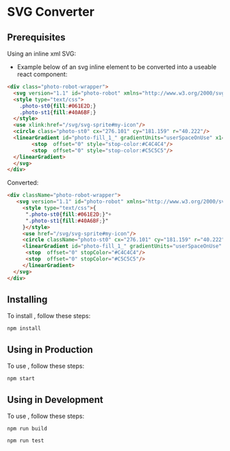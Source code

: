 # SVG Converter

## Prerequisites

Using an inline xml SVG:

* Example below of an svg inline element to be converted into a useable react component:

```html
<div class="photo-robot-wrapper">
  <svg version="1.1" id="photo-robot" xmlns="http://www.w3.org/2000/svg" xmlns:xlink="http://www.w3.org/1999/xlink" x="0px" y="0px" viewBox="0 0 661.869 785.377" xml:space="preserve">
  <style type="text/css">
    .photo-st0{fill:#061E2D;}
    .photo-st1{fill:#40A6BF;}
  </style>
  <use xlink:href="/svg/svg-sprite#my-icon"/>
  <circle class="photo-st0" cx="276.101" cy="181.159" r="40.222"/>
  <linearGradient id="photo-fill_1_" gradientUnits="userSpaceOnUse" x1="253.2721" y1="199.6016" x2="306.5327" y2="199.6016">
		<stop  offset="0" style="stop-color:#C4C4C4"/>
		<stop  offset="0" style="stop-color:#C5C5C5"/>
  </linearGradient>
  </svg>
</div>
```

Converted:

```html
<div className="photo-robot-wrapper">
   <svg version="1.1" id="photo-robot" xmlns="http://www.w3.org/2000/svg" xmlnsXlink="http://www.w3.org/1999/xlink" x="0px" y="0px" viewBox="0 0 661.869 785.377" xmlSpace="preserve">
     <style type="text/css">{
      ".photo-st0{fill:#061E2D;}"+
      ".photo-st1{fill:#40A6BF;}"
     }</style>
     <use href="/svg/svg-sprite#my-icon"/>
     <circle className="photo-st0" cx="276.101" cy="181.159" r="40.222"/>
     <linearGradient id="photo-fill_1_" gradientUnits="userSpaceOnUse" x1="253.2721" y1="199.6016" x2="306.5327" y2="199.6016">
      <stop  offset="0" stopColor="#C4C4C4"/>
      <stop  offset="0" stopColor="#C5C5C5"/>
     </linearGradient>
  </svg>
</div>
```

## Installing <svg-to-react-converter>

To install <svg-converter>, follow these steps:

```
npm install
```

## Using in Production <svg-converter>

To use <svg-converter>, follow these steps:

```
npm start
```


## Using in Development<Streambed Upload>

To use <svg-converter>, follow these steps:

```
npm run build
```
```
npm run test
```
